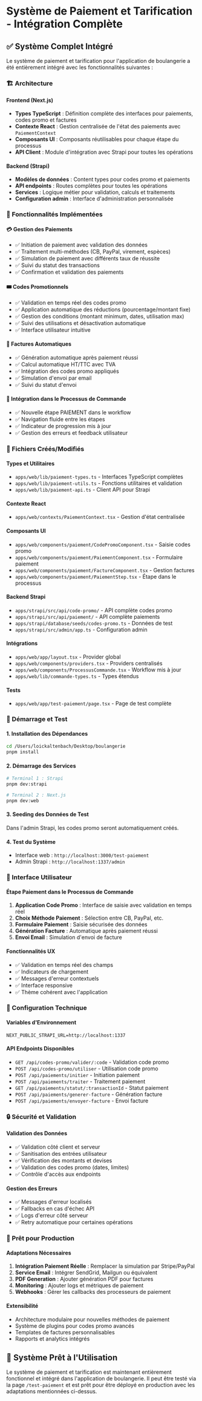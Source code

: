 # Système de Paiement et Tarification - Intégration Complète

## ✅ Système Complet Intégré

Le système de paiement et tarification pour l'application de boulangerie a été entièrement intégré avec les fonctionnalités suivantes :

### 🏗️ Architecture

#### Frontend (Next.js)
- **Types TypeScript** : Définition complète des interfaces pour paiements, codes promo et factures
- **Contexte React** : Gestion centralisée de l'état des paiements avec `PaiementContext`
- **Composants UI** : Composants réutilisables pour chaque étape du processus
- **API Client** : Module d'intégration avec Strapi pour toutes les opérations

#### Backend (Strapi)
- **Modèles de données** : Content types pour codes promo et paiements
- **API endpoints** : Routes complètes pour toutes les opérations
- **Services** : Logique métier pour validation, calculs et traitements
- **Configuration admin** : Interface d'administration personnalisée

### 🎯 Fonctionnalités Implémentées

#### 💳 Gestion des Paiements
- ✅ Initiation de paiement avec validation des données
- ✅ Traitement multi-méthodes (CB, PayPal, virement, espèces)
- ✅ Simulation de paiement avec différents taux de réussite
- ✅ Suivi du statut des transactions
- ✅ Confirmation et validation des paiements

#### 🎟️ Codes Promotionnels
- ✅ Validation en temps réel des codes promo
- ✅ Application automatique des réductions (pourcentage/montant fixe)
- ✅ Gestion des conditions (montant minimum, dates, utilisation max)
- ✅ Suivi des utilisations et désactivation automatique
- ✅ Interface utilisateur intuitive

#### 🧾 Factures Automatiques
- ✅ Génération automatique après paiement réussi
- ✅ Calcul automatique HT/TTC avec TVA
- ✅ Intégration des codes promo appliqués
- ✅ Simulation d'envoi par email
- ✅ Suivi du statut d'envoi

#### 🔄 Intégration dans le Processus de Commande
- ✅ Nouvelle étape PAIEMENT dans le workflow
- ✅ Navigation fluide entre les étapes
- ✅ Indicateur de progression mis à jour
- ✅ Gestion des erreurs et feedback utilisateur

### 📁 Fichiers Créés/Modifiés

#### Types et Utilitaires
- `apps/web/lib/paiement-types.ts` - Interfaces TypeScript complètes
- `apps/web/lib/paiement-utils.ts` - Fonctions utilitaires et validation
- `apps/web/lib/paiement-api.ts` - Client API pour Strapi

#### Contexte React
- `apps/web/contexts/PaiementContext.tsx` - Gestion d'état centralisée

#### Composants UI
- `apps/web/components/paiement/CodePromoComponent.tsx` - Saisie codes promo
- `apps/web/components/paiement/PaiementComponent.tsx` - Formulaire paiement
- `apps/web/components/paiement/FactureComponent.tsx` - Gestion factures
- `apps/web/components/paiement/PaiementStep.tsx` - Étape dans le processus

#### Backend Strapi
- `apps/strapi/src/api/code-promo/` - API complète codes promo
- `apps/strapi/src/api/paiement/` - API complète paiements
- `apps/strapi/database/seeds/codes-promo.ts` - Données de test
- `apps/strapi/src/admin/app.ts` - Configuration admin

#### Intégrations
- `apps/web/app/layout.tsx` - Provider global
- `apps/web/components/providers.tsx` - Providers centralisés
- `apps/web/components/ProcessusCommande.tsx` - Workflow mis à jour
- `apps/web/lib/commande-types.ts` - Types étendus

#### Tests
- `apps/web/app/test-paiement/page.tsx` - Page de test complète

### 🚀 Démarrage et Test

#### 1. Installation des Dépendances
```bash
cd /Users/loickaltenbach/Desktop/boulangerie
pnpm install
```

#### 2. Démarrage des Services
```bash
# Terminal 1 : Strapi
pnpm dev:strapi

# Terminal 2 : Next.js
pnpm dev:web
```

#### 3. Seeding des Données de Test
Dans l'admin Strapi, les codes promo seront automatiquement créés.

#### 4. Test du Système
- Interface web : `http://localhost:3000/test-paiement`
- Admin Strapi : `http://localhost:1337/admin`

### 🎨 Interface Utilisateur

#### Étape Paiement dans le Processus de Commande
1. **Application Code Promo** : Interface de saisie avec validation en temps réel
2. **Choix Méthode Paiement** : Sélection entre CB, PayPal, etc.
3. **Formulaire Paiement** : Saisie sécurisée des données
4. **Génération Facture** : Automatique après paiement réussi
5. **Envoi Email** : Simulation d'envoi de facture

#### Fonctionnalités UX
- ✅ Validation en temps réel des champs
- ✅ Indicateurs de chargement
- ✅ Messages d'erreur contextuels
- ✅ Interface responsive
- ✅ Thème cohérent avec l'application

### 🔧 Configuration Technique

#### Variables d'Environnement
```env
NEXT_PUBLIC_STRAPI_URL=http://localhost:1337
```

#### API Endpoints Disponibles
- `GET /api/codes-promo/valider/:code` - Validation code promo
- `POST /api/codes-promo/utiliser` - Utilisation code promo
- `POST /api/paiements/initier` - Initiation paiement
- `POST /api/paiements/traiter` - Traitement paiement
- `GET /api/paiements/statut/:transactionId` - Statut paiement
- `POST /api/paiements/generer-facture` - Génération facture
- `POST /api/paiements/envoyer-facture` - Envoi facture

### 🔒 Sécurité et Validation

#### Validation des Données
- ✅ Validation côté client et serveur
- ✅ Sanitisation des entrées utilisateur
- ✅ Vérification des montants et devises
- ✅ Validation des codes promo (dates, limites)
- ✅ Contrôle d'accès aux endpoints

#### Gestion des Erreurs
- ✅ Messages d'erreur localisés
- ✅ Fallbacks en cas d'échec API
- ✅ Logs d'erreur côté serveur
- ✅ Retry automatique pour certaines opérations

### 🎯 Prêt pour Production

#### Adaptations Nécessaires
1. **Intégration Paiement Réelle** : Remplacer la simulation par Stripe/PayPal
2. **Service Email** : Intégrer SendGrid, Mailgun ou équivalent
3. **PDF Generation** : Ajouter génération PDF pour factures
4. **Monitoring** : Ajouter logs et métriques de paiement
5. **Webhooks** : Gérer les callbacks des processeurs de paiement

#### Extensibilité
- Architecture modulaire pour nouvelles méthodes de paiement
- Système de plugins pour codes promo avancés
- Templates de factures personnalisables
- Rapports et analytics intégrés

## 🎉 Système Prêt à l'Utilisation

Le système de paiement et tarification est maintenant entièrement fonctionnel et intégré dans l'application de boulangerie. Il peut être testé via la page `/test-paiement` et est prêt pour être déployé en production avec les adaptations mentionnées ci-dessus.
